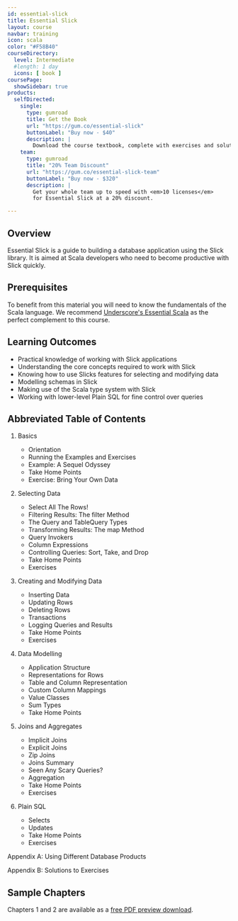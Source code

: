 ```yaml
---
id: essential-slick
title: Essential Slick
layout: course
navbar: training
icon: scala
color: "#F58B40"
courseDirectory:
  level: Intermediate
  #length: 1 day
  icons: [ book ]
coursePage:
  showSidebar: true
products:
  selfDirected:
    single:
      type: gumroad
      title: Get the Book
      url: "https://gum.co/essential-slick"
      buttonLabel: "Buy now - $40"
      description: |
        Download the course textbook, complete with exercises and solutions, in HTML, PDF, and ePub formats.
    team:
      type: gumroad
      title: "20% Team Discount"
      url: "https://gum.co/essential-slick-team"
      buttonLabel: "Buy now - $320"
      description: |
        Get your whole team up to speed with <em>10 licenses</em>
        for Essential Slick at a 20% discount.

---
```


## Overview

Essential Slick is a guide to building a database application using the Slick library.
It is aimed at Scala developers who need to become productive with Slick quickly.

## Prerequisites

To benefit from this material you will need to know the fundamentals of the Scala language. We recommend [Underscore's Essential Scala](essential-scala.html) as the perfect complement to this course.

## Learning Outcomes

- Practical knowledge of working with Slick applications
- Understanding the core concepts required to work with Slick
- Knowing how to use Slicks features for selecting and modifying data
- Modelling schemas in Slick
- Making use of the Scala type system with Slick
- Working with lower-level Plain SQL for fine control over queries

## Abbreviated Table of Contents

1. Basics
   - Orientation
   - Running the Examples and Exercises
   - Example: A Sequel Odyssey
   - Take Home Points
   - Exercise: Bring Your Own Data

2. Selecting Data
   - Select All The Rows!
   - Filtering Results: The filter Method
   - The Query and TableQuery Types
   - Transforming Results: The map Method
   - Query Invokers
   - Column Expressions
   - Controlling Queries: Sort, Take, and Drop
   - Take Home Points
   - Exercises

3. Creating and Modifying Data
   - Inserting Data
   - Updating Rows
   - Deleting Rows
   - Transactions
   - Logging Queries and Results
   - Take Home Points
   - Exercises

4. Data Modelling
    - Application Structure
    - Representations for Rows
    - Table and Column Representation
    - Custom Column Mappings
    - Value Classes
    - Sum Types
    - Take Home Points

5. Joins and Aggregates
    - Implicit Joins
    - Explicit Joins
    - Zip Joins
    - Joins Summary
    - Seen Any Scary Queries?
    - Aggregation
    - Take Home Points
    - Exercises

6. Plain SQL
    - Selects
    - Updates
    - Take Home Points
    - Exercises

Appendix A: Using Different Database Products

Appendix B: Solutions to Exercises


## Sample Chapters

Chapters 1 and 2 are available as a [free PDF preview download](/files/essential-slick-preview.pdf).


